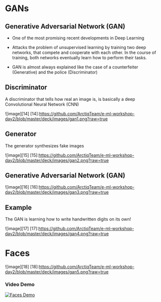 # GANs
## Generative Adversarial Network (GAN)

* One of the most promising recent developments in Deep Learning

* Attacks the problem of unsupervised learning by training two deep networks, that compete and cooperate with each other. In the course of training, both networks eventually learn how to perform their tasks.

* GAN is almost always explained like the case of a counterfeiter (Generative) and the police (Discriminator)


## Discriminator
A discriminator that tells how real an image is, is basically a deep Convolutional Neural Network (CNN) 

![image][14]
[14]:https://github.com/ArctiqTeam/e-ml-workshop-day2/blob/master/deck/images/gan1.png?raw=true


## Generator
The generator synthesizes fake images

![image][15]
[15]:https://github.com/ArctiqTeam/e-ml-workshop-day2/blob/master/deck/images/gan2.png?raw=true


## Generative Adversarial Network (GAN)
![image][16]
[16]:https://github.com/ArctiqTeam/e-ml-workshop-day2/blob/master/deck/images/gan3.png?raw=true


## Example
The GAN is learning how to write handwritten digits on its own!

![image][17]
[17]:https://github.com/ArctiqTeam/e-ml-workshop-day2/blob/master/deck/images/gan4.png?raw=true


# Faces
![image][18]
[18]:https://github.com/ArctiqTeam/e-ml-workshop-day2/blob/master/deck/images/gan5.png?raw=true


### Video Demo
[![Faces Demo](http://img.youtube.com/vi/XOxxPcy5Gr4/0.jpg)](http://www.youtube.com/watch?v=XOxxPcy5Gr4)
